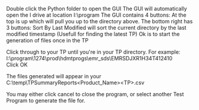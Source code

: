 Double click the Python folder to open the GUI
The GUI will automatically open the I drive at location I:\program
The GUI contains 4 buttons:
    At the top is up which will pull you up to the directory above.
    The bottom right has 3 buttons: 
        Sort By Last Modified will sort the current directory by the last modified timestamp (Usefull for finding the latest TP)
        Ok is to start the generation of files once in the TP
        
Click through to your TP until you're in your TP directory. For example: I:\program\1274\prod\hdmtprogs\emr_sds\EMRSDJXR1H34T412410\
Click OK

The files generated will appear in your C:\temp\TPSummaryReports\<Product_Name>\<TP>.csv

You may either click cancel to close the program, or select another Test Program to generate the file for.
